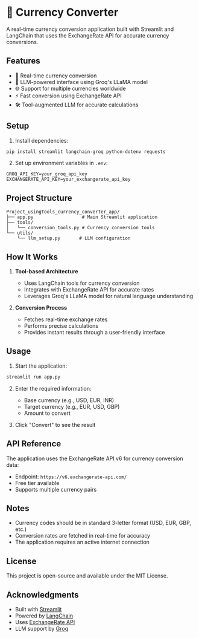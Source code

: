 # 💱 Currency Converter

A real-time currency conversion application built with Streamlit and LangChain that uses the ExchangeRate API for accurate currency conversions.

## Features

- 🔄 Real-time currency conversion
- 🤖 LLM-powered interface using Groq's LLaMA model
- 🌐 Support for multiple currencies worldwide
- ⚡ Fast conversion using ExchangeRate API
- 🛠️ Tool-augmented LLM for accurate calculations

## Setup

1. Install dependencies:
```bash
pip install streamlit langchain-groq python-dotenv requests
```

2. Set up environment variables in `.env`:
```
GROQ_API_KEY=your_groq_api_key
EXCHANGERATE_API_KEY=your_exchangerate_api_key
```

## Project Structure

```
Project_usingTools_currency_converter_app/
├── app.py                  # Main Streamlit application
├── tools/
│   └── conversion_tools.py # Currency conversion tools
└── utils/
    └── llm_setup.py       # LLM configuration
```

## How It Works

1. **Tool-based Architecture**
   - Uses LangChain tools for currency conversion
   - Integrates with ExchangeRate API for accurate rates
   - Leverages Groq's LLaMA model for natural language understanding

2. **Conversion Process**
   - Fetches real-time exchange rates
   - Performs precise calculations
   - Provides instant results through a user-friendly interface

## Usage

1. Start the application:
```bash
streamlit run app.py
```

2. Enter the required information:
   - Base currency (e.g., USD, EUR, INR)
   - Target currency (e.g., EUR, USD, GBP)
   - Amount to convert

3. Click "Convert" to see the result

## API Reference

The application uses the ExchangeRate API v6 for currency conversion data:
- Endpoint: `https://v6.exchangerate-api.com/`
- Free tier available
- Supports multiple currency pairs

## Notes

- Currency codes should be in standard 3-letter format (USD, EUR, GBP, etc.)
- Conversion rates are fetched in real-time for accuracy
- The application requires an active internet connection

## License

This project is open-source and available under the MIT License.

## Acknowledgments

- Built with [Streamlit](https://streamlit.io/)
- Powered by [LangChain](https://www.langchain.com/)
- Uses [ExchangeRate API](https://www.exchangerate-api.com/)
- LLM support by [Groq](https://groq.com/)
